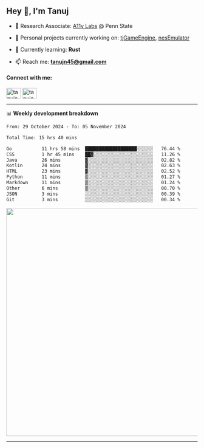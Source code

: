 <h2>Hey 👋, I'm Tanuj</h2>

- 🔬 Research Associate: [A11y Labs](https://a11y.ist.psu.edu/) @ Penn State 

- 🔭 Personal projects currently working on: [tjGameEngine](https://github.com/tanujn45/tjGameEngine), [nesEmulator](https://github.com/tanujn45/nesEmulator)

- 🌱 Currently learning: **Rust**

- 📫 Reach me: **tanujn45@gmail.com**

<h4 align="left">Connect with me:</h4>
<p align="left">
<a href="https://twitter.com/tanujn45" target="blank"><img align="center" src="https://raw.githubusercontent.com/rahuldkjain/github-profile-readme-generator/master/src/images/icons/Social/twitter.svg" alt="tanujn45" height="28" width="38" /></a>
<a href="https://linkedin.com/in/tanujn45" target="blank"><img align="center" src="https://raw.githubusercontent.com/rahuldkjain/github-profile-readme-generator/master/src/images/icons/Social/linked-in-alt.svg" alt="tanujn45" height="28" width="38" /></a>
</p>

-------

📊 **Weekly development breakdown**
<!--START_SECTION:waka-->

```txt
From: 29 October 2024 - To: 05 November 2024

Total Time: 15 hrs 40 mins

Go           11 hrs 58 mins  ███████████████████░░░░░░   76.44 %
CSS          1 hr 45 mins    ██▓░░░░░░░░░░░░░░░░░░░░░░   11.26 %
Java         26 mins         ▓░░░░░░░░░░░░░░░░░░░░░░░░   02.82 %
Kotlin       24 mins         ▓░░░░░░░░░░░░░░░░░░░░░░░░   02.63 %
HTML         23 mins         ▓░░░░░░░░░░░░░░░░░░░░░░░░   02.52 %
Python       11 mins         ▒░░░░░░░░░░░░░░░░░░░░░░░░   01.27 %
Markdown     11 mins         ▒░░░░░░░░░░░░░░░░░░░░░░░░   01.24 %
Other        6 mins          ▒░░░░░░░░░░░░░░░░░░░░░░░░   00.70 %
JSON         3 mins          ░░░░░░░░░░░░░░░░░░░░░░░░░   00.39 %
Git          3 mins          ░░░░░░░░░░░░░░░░░░░░░░░░░   00.34 %
```

<!--END_SECTION:waka-->

<img src="https://wakatime.com/share/@018e9abd-1aa4-4aa6-9db7-5ca3b999e810/4650b67a-98aa-46b4-b598-3d8a2451f0df.svg" width="600"/>

-------
